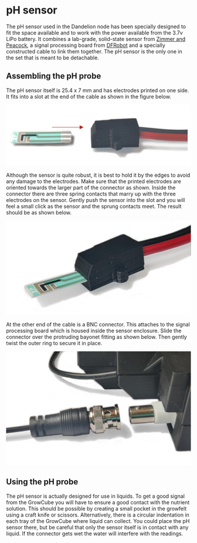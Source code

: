 # pH sensor

The pH sensor used in the Dandelion node has been specially designed to fit
the space available and to work with the power available from the 3.7v LiPo 
battery. It combines a lab-grade, solid-state sensor from 
[Zimmer and Peacock](https://www.zimmerpeacocktech.com/products/electrochemical-sensors/ph-sensor/),
a signal processing board from [DFRobot](https://wiki.dfrobot.com/Gravity__Analog_pH_Sensor_Meter_Kit_V2_SKU_SEN0161-V2)
and a specially constructed cable to link them together. The pH sensor is the
only one in the set that is meant to be detachable.

## Assembling the pH probe

The pH sensor itself is 25.4 x 7 mm and has electrodes printed on one side. It 
fits into a slot at the end of the cable as shown in the figure below.

![pH sensor and cable](../img/ph_sensor_separate.png#centred)

Although the sensor is quite robust, it is best to hold it by the edges to 
avoid any damage to the electrodes. Make sure that the printed electrodes are
oriented towards the larger part of the connector as shown. Inside the connector
there are three spring contacts that marry up with the three electrodes on the
sensor. Gently push the sensor into the slot and you will feel a small click as
the sensor and the sprung contacts meet. The result should be as shown below.

![pH sensor attached to the cable](../img/ph_sensor_assembled.png#centred)

At the other end of the cable is a BNC connector. This attaches to the signal
processing board which is housed inside the sensor enclosure. Slide the connector
over the protruding bayonet fitting as shown below. Then gently twist the outer
ring to secure it in place.

![pH BNC connector](../img/bnc.png#centred)

## Using the pH probe

The pH sensor is actually designed for use in liquids. To get a good signal 
from the GrowCube you will have to ensure a good contact with the nutrient
solution. This should be possible by creating a small pocket in the growfelt
using a craft knife or scissors. Alternatively, there is a circular indentation
in each tray of the GrowCube where liquid can collect. You could place the pH
sensor there, but be careful that only the sensor itself is in contact with any 
liquid. If the connector gets wet the water will interfere with the readings.


